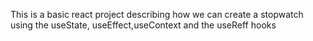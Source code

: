 This is a basic react project describing how we can create a stopwatch using the useState, useEffect,useContext and the useReff hooks
